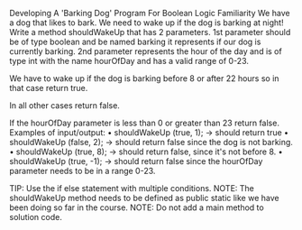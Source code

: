 Developing A 'Barking Dog' Program For Boolean Logic Familiarity
We have a dog that likes to bark.  We need to wake up if the dog is barking at night!
Write a method shouldWakeUp that has 2 parameters.
1st parameter should be of type boolean and be named barking it represents if our dog is currently barking.
2nd parameter represents the hour of the day and is of type int with the name hourOfDay and has a valid range of 0-23.

We have to wake up if the dog is barking before 8 or after 22 hours so in that case return true.

In all other cases return false.

If the hourOfDay parameter is less than 0 or greater than 23 return false.
Examples of input/output:
•	shouldWakeUp (true, 1); → should return true
•	shouldWakeUp (false, 2); → should return false since the dog is not barking.
•	shouldWakeUp (true, 8); → should return false, since it's not before 8.
•	shouldWakeUp (true, -1); → should return false since the hourOfDay parameter needs to be in a range 0-23.

TIP: Use the if else statement with multiple conditions.
NOTE: The shouldWakeUp method  needs to be defined as public static like we have been doing so far in the course.
NOTE: Do not add a  main method to solution code.
